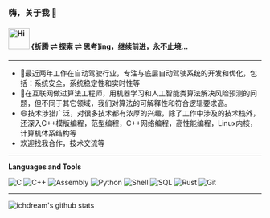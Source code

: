 ### 嗨，关于我 👋

<h4>
  <img src="https://emojis.slackmojis.com/emojis/images/1588866973/8934/hellokittydance.gif?1588866973" alt="Hi" width="42" />
  {折腾 ⇌ 探索 ⇌ 思考]ing，继续前进，永不止境...
</h4>

---

- 🔭最近两年工作在自动驾驶行业，专注与底层自动驾驶系统的开发和优化，包括：系统安全，系统稳定性和实时性等
- 🌱在互联网做过算法工程师，用机器学习和人工智能类算法解决风险预测的问题，但不同于其它领域，我们对算法的可解释性和符合逻辑要求高。
- 😄技术涉猎广泛，对很多技术都有浓厚的兴趣，除了工作中涉及的技术栈外，还深入C++模版编程，范型编程，C++网络编程，高性能编程，Linux内核，计算机体系结构等
- 欢迎找我合作，技术交流等

---

**Languages and Tools**

![C](https://img.shields.io/badge/-C-%23A8B9CC?style=flat&logo=c&logoColor=ffffff)
![C++](https://img.shields.io/badge/-C++-%2300599C?style=flat&logo=c%2B%2B&logoColor=ffffff)
![Assembly](https://img.shields.io/badge/-Assembly-%236DB33F?style=flat&logo=assemblyscript&logoColor=ffffff)
![Python](https://img.shields.io/badge/-Python-%233776AB?style=flat&logo=python&logoColor=ffffff)
![Shell](https://img.shields.io/badge/-Shell-%2389E051?style=flat&logo=powershell&logoColor=ffffff)
![SQL](https://img.shields.io/badge/-SQL-%23E2271E?style=flat&logo=sql&logoColor=ffffff)
![Rust](https://img.shields.io/badge/-Rust-%23DEA584?style=flat&logo=rust&logoColor=000000)
![Git](https://img.shields.io/badge/-Git-%23ED5A47?style=flat&logo=git&logoColor=%23ffffff)


---
![ichdream's github stats](https://github-readme-stats.vercel.app/api?username=ichdream&theme=gruvbox&show_icons=true)

<!--
**ichdream/ichdream** is a ✨ _special_ ✨ repository because its `README.md` (this file) appears on your GitHub profile.

Here are some ideas to get you started:

- 🔭 I’m currently working on ...
- 🌱 I’m currently learning ...
- 👯 I’m looking to collaborate on ...
- 🤔 I’m looking for help with ...
- 💬 Ask me about ...
- 📫 How to reach me: ...
- 😄 Pronouns: ...
- ⚡ Fun fact: ...
-->
